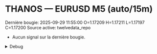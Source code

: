 # THANOS — EURUSD M5 (auto/15m)
Dernière bougie: 2025-09-29 11:55:00  O=1.17209  H=1.17211  L=1.17197  C=1.17200
Source active: twelvedata_repo

- Aucun signal sur la dernière bougie.

<details><summary>Debug</summary>

- TD_API_KEY manquant.

</details>